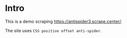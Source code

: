 # Intro

This is a demo scraping https://antispider3.scrape.center/.

The site uses `CSS position offset anti-spider`.
